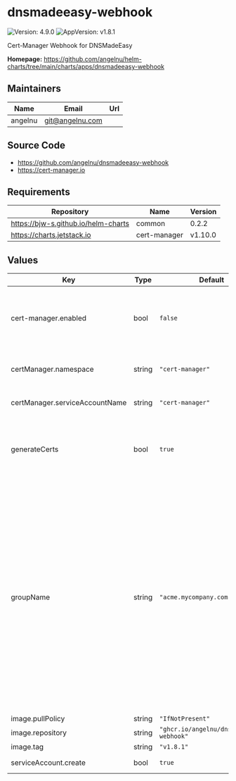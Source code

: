 # dnsmadeeasy-webhook

![Version: 4.9.0](https://img.shields.io/badge/Version-4.9.0-informational?style=flat-square) ![AppVersion: v1.8.1](https://img.shields.io/badge/AppVersion-v1.8.1-informational?style=flat-square)

Cert-Manager Webhook for DNSMadeEasy

**Homepage:** <https://github.com/angelnu/helm-charts/tree/main/charts/apps/dnsmadeeasy-webhook>

## Maintainers

| Name | Email | Url |
| ---- | ------ | --- |
| angelnu | <git@angelnu.com> |  |

## Source Code

* <https://github.com/angelnu/dnsmadeeasy-webhook>
* <https://cert-manager.io>

## Requirements

| Repository | Name | Version |
|------------|------|---------|
| https://bjw-s.github.io/helm-charts | common | 0.2.2 |
| https://charts.jetstack.io | cert-manager | v1.10.0 |

## Values

| Key | Type | Default | Description |
|-----|------|---------|-------------|
| cert-manager.enabled | bool | `false` | Install cert-manager chart as dependency. Usually this is already installed in the cluster and not needed. |
| certManager.namespace | string | `"cert-manager"` | Namespace where the cert-manager operator was installed to |
| certManager.serviceAccountName | string | `"cert-manager"` | Service account used by the cert-manager |
| generateCerts | bool | `true` | Generate dedicated certs instead of re-using the cert-manager webhook certificate. |
| groupName | string | `"acme.mycompany.com"` | The GroupName here is used to identify your company or business unit that created this webhook. This name will need to be referenced in each Issuer's `webhook` stanza to inform cert-manager of where to send ChallengePayload resources in order to solve the DNS01 challenge. This group name should be **unique**, hence using your own company's domain here is recommended. |
| image.pullPolicy | string | `"IfNotPresent"` | Image pull policy |
| image.repository | string | `"ghcr.io/angelnu/dnsmadeeasy-webhook"` | Image repository |
| image.tag | string | `"v1.8.1"` | Image tag |
| serviceAccount.create | bool | `true` | Create service account |

